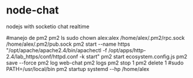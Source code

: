 # node-chat
nodejs with socketio chat realtime

#manejo de pm2
pm2 ls
sudo chown alex:alex /home/alex/.pm2/rpc.sock /home/alex/.pm2/pub.sock
pm2 start --name https "/opt/apache/apache2.4/bin/apachectl -f /opt/apps/http-2.4/lab_https/conf/httpd.conf -k start"
pm2 start ecosystem.config.js
pm2 save --force
pm2 log web-chat
pm2 logs
pm2 stop 1
pm2 delete 1
#sudo  PATH=/usr/local/bin pm2 startup systemd --hp /home/alex
